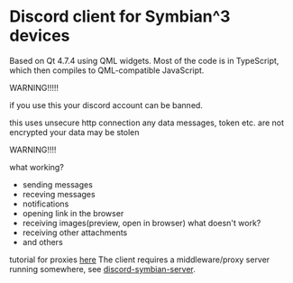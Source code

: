 # Discord client for Symbian^3 devices

Based on Qt 4.7.4 using QML widgets. Most of the code is in TypeScript, which then compiles to QML-compatible JavaScript.

WARNING!!!!!

if you use this your discord account can be banned. 
 

this uses unsecure http connection any data messages, token etc. are not encrypted your data may be stolen

WARNING!!!!


what working?
- sending messages
- receving messages
- notifications
- opening link in the browser
- receiving images(preview, open in browser)
what doesn't work?
- receiving other attachments
- and others

tutorial for proxies [here](https://github.com/uwmpr/discord-symbian-fixed/blob/master/dscproxysetup.md)
The client requires a middleware/proxy server running somewhere, see [discord-symbian-server](https://github.com/ruslang02/discord-symbian-server).
